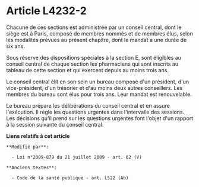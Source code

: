 # Article L4232-2

Chacune de ces sections est administrée par un conseil central, dont le siège est à Paris, composé de membres nommés et de
membres élus, selon les modalités prévues au présent chapitre, dont le mandat a une durée de six ans.

Sous réserve des dispositions spéciales à la section E, sont éligibles au conseil central de chaque section les pharmaciens
qui sont inscrits au tableau de cette section et qui exercent depuis au moins trois ans.

Le conseil central élit en son sein un bureau composé d'un président, d'un vice-président, d'un trésorier et d'au moins deux
autres conseillers. Les membres du bureau sont élus pour trois ans. Leur mandat est renouvelable. 

Le bureau prépare les délibérations du conseil central et en assure l'exécution. Il règle les questions urgentes dans
l'intervalle des sessions. Les décisions qu'il prend sur les questions urgentes font l'objet d'un rapport à la session
suivante du conseil central.

**Liens relatifs à cet article**

	**Modifié par**:

	  - Loi n°2009-879 du 21 juillet 2009 - art. 62 (V)

	**Anciens textes**:

	  - Code de la santé publique - art. L522 (Ab)
